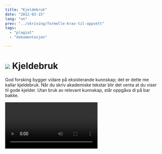 ```yaml
---
title: "Kjeldebruk"
date: "2012-03-15"
lang: "nn"
prev: "../skriving/formelle-krav-til-oppsett"
tags: 
  - "plagiat"
  - "dokumentasjon"

---
```


# ![](/images/illustrasjoner_kildehenvisning_500x450.png) Kjeldebruk

God forsking bygger vidare på eksisterande kunnskap; det er dette me kallar kjeldebruk. Når du skriv akademiske tekstar blir det venta at du viser til gode kjelder. Utan bruk av relevant kunnskap, står oppgåva di på bar bakke. 

<Video id="GPR0phJIsuk" title="Kjeldebruk" />


## Kvifor skal ein referere til andre sitt arbeid? 

Å skrive akademisk er å delta i ein samtale der kjelder viser til andre kjelder. Kva kjelder som er best å nytte vil variere frå fag til fag og frå oppgåve til oppgåve. Aktuelle kjelder kan vere alt frå bøker og artiklar til ulike nettsider, nyhende og kart. Bruk problemstillinga til å orientere deg, og snakk gjerne med rettleiar, medstudentar og andre fagfolk for å finne ut kva kjelder som er gode innan ditt fagfelt. 

Undervegs i oppgåva di skal du nytte kjeldetilvisingar. Kjeldetilvisinga viser lesaren vidare til referanselista, der ein finn fullstendig informasjon om opphavsperson, årstal og utgjevar. Dette gjer det i sin tur mogeleg for lesaren å finne kjelda.

Nøyaktig dokumentasjon av kjelder gjer lesaren i stand til raskt å:

- finne tilbake til kjeldene
- kontrollere fakta og etterprøve resultata
- setje seg inn i emnet

Når du viser til og bruker kjelder i oppgåva di, bruker du andre sine verk. Det er viktig at du lærer deg korleis du kan bruke desse utan at det kjem i konflikt med gjeldande lov om [opphavsrett](https://sokogskriv.no/kjeldebruk/korleis-skal-ein-referere.html#opphavsrett). 

Korrekt føring av referansar er òg avgjerande for å unngå [plagiat](https://sokogskriv.no/kjeldebruk/korleis-skal-ein-referere.html#korleis-unnga-a-plagiere-bryte-opphavsretten).



